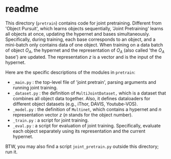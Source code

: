 # readme
This directory (`pretrain`) contains code for joint pretraining. Different from 'Object Pursuit', which learns objects sequentially, 'Joint Pretraining' learns all objects at once, updating the hypernet and bases simultaneously. Specifically, during training, each base corresponds to an object, and a mini-batch only contains data of one object. When training on a data batch of object $O_A$, the hypernet and the representation of $O_A$ (also called 'the $O_A$ base') are updated. The representation $z$ is a vector and is the input of the hypernet.

Here are the specific descriptions of the modules in `pretrain`:

- `_main.py` : the top-level file of 'joint pretrain', parsing arguments and running joint training.
- `_dataset.py` : the definition of `MultiJointDataset,` which is a dataset that combines all object data together. Also, it defines dataloaders for different object datasets (e.g., iThor, DAVIS, Youtube-VOS).
- `_model.py` : the definition of `Multinet`, which contains a hypernet and $n$ representation vector $z$ ($n$ stands for the object number).
- `_train.py` : a script for joint training.
- `_eval.py` : a script for evaluation of joint training. Specifically, evaluate each object separately using its representation and the current hypernet.

BTW, you may also find a script `joint_pretrain.py` outside this directory; run it.
